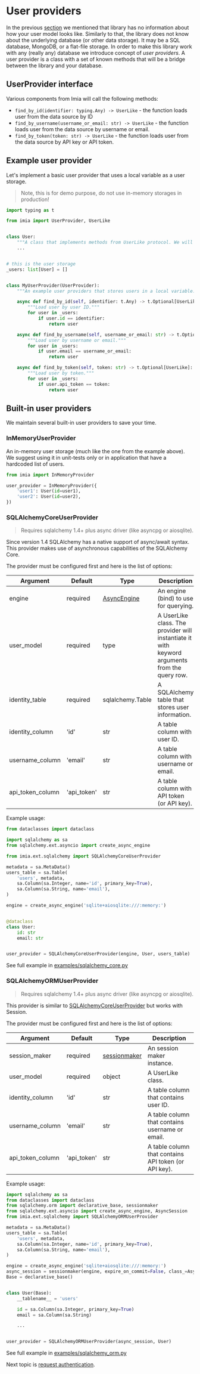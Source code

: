 # User providers

In the previous [section](userlike_protocol.md) we mentioned that library has no information about how your user model
looks like. Similarly to that, the library does not know about the underlying database (or other data storage). It may
be a SQL database, MongoDB, or a flat-file storage. In order to make this library work with any (really any) database we
introduce concept of _user providers_. A user provider is a class with a set of known methods that will be a bridge
between the library and your database.

## UserProvider interface

Various components from Imia will call the following methods:

* `find_by_id(identifier: typing.Any) -> UserLike` - the function loads user from the data source by ID
* `find_by_username(username_or_email: str) -> UserLike` - the function loads user from the data source by username or
  email.
* `find_by_token(token: str) -> UserLike` - the function loads user from the data source by API key or API token.

## Example user provider

Let's implement a basic user provider that uses a local variable as a user storage.
> Note, this is for demo purpose, do not use in-memory storages in production!

```python
import typing as t

from imia import UserProvider, UserLike


class User:
    """A class that implements methods from UserLike protocol. We will omit them in this example."""
    ...


# this is the user storage
_users: list[User] = []


class MyUserProvider(UserProvider):
    """An example user providers that stores users in a local variable."""

    async def find_by_id(self, identifier: t.Any) -> t.Optional[UserLike]:
        """Load user by user ID."""
        for user in _users:
            if user.id == identifier:
                return user

    async def find_by_username(self, username_or_email: str) -> t.Optional[UserLike]:
        """Load user by username or email."""
        for user in _users:
            if user.email == username_or_email:
                return user

    async def find_by_token(self, token: str) -> t.Optional[UserLike]:
        """Load user by token."""
        for user in _users:
            if user.api_token == token:
                return user
```

## Built-in user providers

We maintain several built-in user providers to save your time.

### InMemoryUserProvider

An in-memory user storage (much like the one from the example above). We suggest using it in unit-tests only or in
application that have a hardcoded list of users.

```python
from imia import InMemoryProvider

user_provider = InMemoryProvider({
    'user1': User(id=user1),
    'user2': User(id=user2),
}) 
```

### SQLAlchemyCoreUserProvider

> Requires sqlalchemy 1.4+ plus async driver (like asyncpg or aiosqlite).

Since version 1.4 SQLAlchemy has a native support of async/await syntax. This provider makes use of asynchronous
capabilities of the SQLAlchemy Core.

The provider must be configured first and here is the list of options:

| Argument | Default | Type | Description | 
|----------|------|---------|----| 
| engine | required| [AsyncEngine](https://docs.sqlalchemy.org/en/14/orm/extensions/asyncio.html#sqlalchemy.ext.asyncio.AsyncEngine)| An engine (bind) to use for querying.| 
| user_model | required| type | A UserLike class. The provider will instantiate it with keyword arguments from the query row. |
| identity_table | required | sqlalchemy.Table| A SQLAlchemy table that stores user information.  |
| identity_column |  'id' | str | A table column with user ID.|
| username_column |  'email' | str | A table column with username or email.|
| api_token_column |  'api_token' | str | A table column with API token (or API key).|

Example usage:

```python
from dataclasses import dataclass

import sqlalchemy as sa
from sqlalchemy.ext.asyncio import create_async_engine

from imia.ext.sqlalchemy import SQLAlchemyCoreUserProvider

metadata = sa.MetaData()
users_table = sa.Table(
    'users', metadata,
    sa.Column(sa.Integer, name='id', primary_key=True),
    sa.Column(sa.String, name='email'),
)

engine = create_async_engine('sqlite+aiosqlite:///:memory:')


@dataclass
class User:
    id: str
    email: str


user_provider = SQLAlchemyCoreUserProvider(engine, User, users_table)
```

See full example in [examples/sqlalchemy_core.py](../examples/sqlalchemy_core.py)

### SQLAlchemyORMUserProvider

> Requires sqlalchemy 1.4+ plus async driver (like asyncpg or aiosqlite).

This provider is similar to [SQLAlchemyCoreUserProvider](#sqlalchemycoreuserprovider) but works with Session.

The provider must be configured first and here is the list of options:

| Argument | Default | Type | Description | 
|----------|------|---------|----| 
| session_maker | required| [sessionmaker](https://docs.sqlalchemy.org/en/14/orm/session_api.html#sqlalchemy.orm.sessionmaker)| An session maker instance.| 
| user_model | required| object | A UserLike class. |
| identity_column |  'id' | str | A table column that contains user ID.|
| username_column |  'email' | str | A table column that contains username or email.|
| api_token_column |  'api_token' | str | A table column that contains API token (or API key).|

Example usage:

```python
import sqlalchemy as sa
from dataclasses import dataclass
from sqlalchemy.orm import declarative_base, sessionmaker
from sqlalchemy.ext.asyncio import create_async_engine, AsyncSession
from imia.ext.sqlalchemy import SQLAlchemyORMUserProvider

metadata = sa.MetaData()
users_table = sa.Table(
    'users', metadata,
    sa.Column(sa.Integer, name='id', primary_key=True),
    sa.Column(sa.String, name='email'),
)

engine = create_async_engine('sqlite+aiosqlite:///:memory:')
async_session = sessionmaker(engine, expire_on_commit=False, class_=AsyncSession)
Base = declarative_base()


class User(Base):
    __tablename__ = 'users'

    id = sa.Column(sa.Integer, primary_key=True)
    email = sa.Column(sa.String)

    ...


user_provider = SQLAlchemyORMUserProvider(async_session, User)
```

See full example in [examples/sqlalchemy_orm.py](../examples/sqlalchemy_orm.py)

Next topic is [request authentication](authentication.md).
